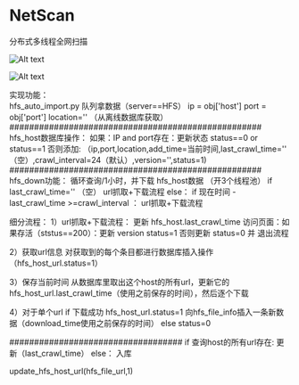 # NetScan		

分布式多线程全网扫描		 

  		  
![Alt text](https://github.com/yanchen0/hfs_montior/1.jpg)

  		  
![Alt text](https://github.com/yanchen0/hfs_montior/2.jpg)


实现功能：		
hfs_auto_import.py 
队列拿数据（server==HFS）
ip = obj['host']
port = obj['port']
location='' （从离线数据库获取）
###################################################
hfs_host数据库操作：
如果：IP and port存在：更新状态 status==0 or status==1
否则添加:
（ip,port,location,add_time=当前时间,last_crawl_time='' （空）,crawl_interval=24（默认）,version='',status=1)
###################################################
hfs_down功能：
循环查询/1小时，并下载 hfs_host数据 （开3个线程池）
if last_crawl_time='' （空）
    url抓取+下载流程
else：
    if 现在时间 - last_crawl_time >=crawl_interval ：
        url抓取+下载流程

细分流程：
1）url抓取+下载流程：
更新 hfs_host.last_crawl_time
访问页面：如果存活（ststus==200）：更新 version status=1
否则更新 status=0 并 退出流程

2）获取url信息
对获取到的每个条目都进行数据库插入操作（hfs_host_url.status=1）

3）保存当前时间
从数据库里取出这个host的所有url，更新它的hfs_host_url.last_crawl_time（使用之前保存的时间），然后逐个下载

4）对于单个url
if 下载成功
	hfs_host_url.status=1
	向hfs_file_info插入一条新数据（download_time使用之前保存的时间）
else
	status=0

###################################
if 查询host的所有url存在:
	更新（last_crawl_time）
else：
	入库

update_hfs_host_url(hfs_file_url,1)